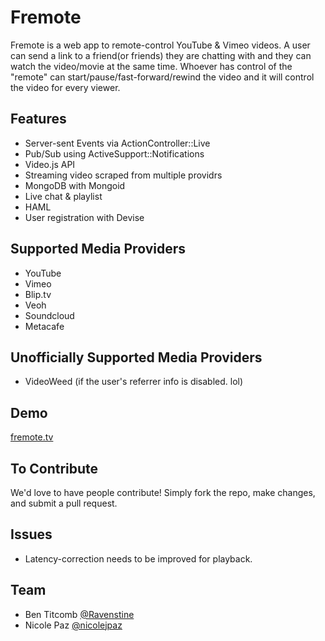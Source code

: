 Fremote
==============

Fremote is a web app to remote-control YouTube & Vimeo videos.  A user can send a link to a friend(or friends) they are chatting with and they can watch the video/movie at the same time.  Whoever has control of the "remote" can start/pause/fast-forward/rewind the video and it will control the video for every viewer.

## Features

* Server-sent Events via ActionController::Live
* Pub/Sub using ActiveSupport::Notifications
* Video.js API
* Streaming video scraped from multiple providrs
* MongoDB with Mongoid
* Live chat & playlist
* HAML
* User registration with Devise

## Supported Media Providers

* YouTube
* Vimeo
* Blip.tv
* Veoh
* Soundcloud
* Metacafe

## Unofficially Supported Media Providers
* VideoWeed (if the user's referrer info is disabled. lol)

## Demo

[fremote.tv](http://fremote.tv/)

## To Contribute

We'd love to have people contribute!  Simply fork the repo, make changes, and submit a pull request.

## Issues

* Latency-correction needs to be improved for playback.

## Team

* Ben Titcomb [@Ravenstine](https://github.com/Ravenstine)
* Nicole Paz [@nicolejpaz](https://github.com/nicolejpaz)
